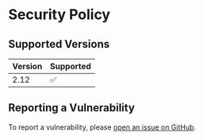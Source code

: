 # Security Policy

## Supported Versions

| Version | Supported          |
|---------| ------------------ |
| 2.12    | :white_check_mark: |

## Reporting a Vulnerability

To report a vulnerability, please [open an issue on GitHub](https://github.com/RomainPastureau/find_delay/security/advisories/new).